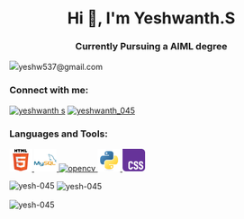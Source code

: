 <h1 align="center">Hi 👋, I'm Yeshwanth.S</h1>
<h3 align="center">Currently Pursuing a AIML degree</h3>

<p align="left"> <img src="https://institute.careerguide.com/wp-content/uploads/2020/10/e426702edf874b181aced1e2fa5c6cde.gif </p>

- 👯 I’m looking to collaborate on **ML**

- 📫 How to reach me **yeshw537@gmail.com**

<h3 align="left">Connect with me:</h3>
<p align="left">
<a href="https://linkedin.com/in/yeshwanth s" target="blank"><img align="center" src="https://raw.githubusercontent.com/rahuldkjain/github-profile-readme-generator/master/src/images/icons/Social/linked-in-alt.svg" alt="yeshwanth s" height="30" width="40" /></a>
<a href="https://instagram.com/yeshwanth_045" target="blank"><img align="center" src="https://raw.githubusercontent.com/rahuldkjain/github-profile-readme-generator/master/src/images/icons/Social/instagram.svg" alt="yeshwanth_045" height="30" width="40" /></a>
</p>

<h3 align="left">Languages and Tools:</h3>
<p align="left"> <a href="https://www.w3.org/html/" target="_blank" rel="noreferrer"> <img src="https://raw.githubusercontent.com/devicons/devicon/master/icons/html5/html5-original-wordmark.svg" alt="html5" width="40" height="40"/> </a> <a href="https://www.mysql.com/" target="_blank" rel="noreferrer"> <img src="https://raw.githubusercontent.com/devicons/devicon/master/icons/mysql/mysql-original-wordmark.svg" alt="mysql" width="40" height="40"/> </a> <a href="https://opencv.org/" target="_blank" rel="noreferrer"> <img src="https://www.vectorlogo.zone/logos/opencv/opencv-icon.svg" alt="opencv" width="40" height="40"/> </a> <a href="https://www.python.org" target="_blank" rel="noreferrer"> <img src="https://raw.githubusercontent.com/devicons/devicon/master/icons/python/python-original.svg" alt="python" width="40" height="40"/> </a>  <a href="https://www.css.org" target="_blank" rel="noreferrer"> <img src="https://raw.githubusercontent.com/devicons/devicon/master/icons/css/css-original.svg" alt="css" width="40" height="40"/> </a> 
</p>

<p><img align="left" src="https://github-readme-stats.vercel.app/api/top-langs?username=yesh-045&show_icons=true&locale=en&layout=compact" alt="yesh-045" /></p>

<p>&nbsp;<img align="center" src="https://github-readme-stats.vercel.app/api?username=yesh-045&show_icons=true&locale=en" alt="yesh-045" /></p>

<p><img align="center" src="https://github-readme-streak-stats.herokuapp.com/?user=yesh-045&" alt="yesh-045" /></p>

